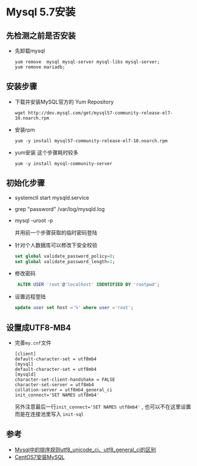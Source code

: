 # Mysql 5.7安装

## 先检测之前是否安装

* 先卸载mysql

  ```shell
  yum remove  mysql mysql-server mysql-libs mysql-server;
  yum remove mariadb;
  ```

## 安装步骤

* 下载并安装MySQL官方的 Yum Repository

  ```shell
  wget http://dev.mysql.com/get/mysql57-community-release-el7-10.noarch.rpm
  ```

* 安装rpm

  ```sehll
  yum -y install mysql57-community-release-el7-10.noarch.rpm
  ```

* yum安装 这个步骤耗时较多

  ```shell
  yum -y install mysql-community-server
  ```

## 初始化步骤

* systemctl start  mysqld.service

* grep "password" /var/log/mysqld.log

* mysql -uroot -p

  并用前一个步骤获取的临时密码登陆

* 针对个人数据库可以修改下安全校验

  ```sql
  set global validate_password_policy=0;
  set global validate_password_length=1;
  ```

* 修改密码

  ```sql
   ALTER USER 'root'@'localhost' IDENTIFIED BY 'rootpwd';
  ```

* 设置远程登陆

  ```sql
  update user set host ='%' where user ='root';
  ```

## 设置成UTF8-MB4

* 完善`my.cnf`文件

  ```
  [client] 
  default-character-set = utf8mb4 
  [mysql] 
  default-character-set = utf8mb4 
  [mysqld] 
  character-set-client-handshake = FALSE 
  character-set-server = utf8mb4 
  collation-server = utf8mb4_general_ci 
  init_connect='SET NAMES utf8mb4'
  ```

  另外注意最后一行`init_connect='SET NAMES utf8mb4'`  , 也可以不在这里设置 而是在连接池里写入 `init-sql`

## 参考

* [Mysql中的排序规则utf8_unicode_ci、utf8_general_ci的区别](https://www.cnblogs.com/zjfjava/p/7639535.html)
* [CentOS7安装MySQL](https://www.cnblogs.com/bigbrotherer/p/7241845.html)